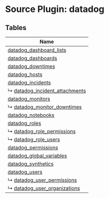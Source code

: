 # Source Plugin: datadog
## Tables
| Name          |
| ------------- |
| [datadog_dashboard_lists](datadog_dashboard_lists.md) |
| [datadog_dashboards](datadog_dashboards.md) |
| [datadog_downtimes](datadog_downtimes.md) |
| [datadog_hosts](datadog_hosts.md) |
| [datadog_incidents](datadog_incidents.md) |
| ↳ [datadog_incident_attachments](datadog_incident_attachments.md) |
| [datadog_monitors](datadog_monitors.md) |
| ↳ [datadog_monitor_downtimes](datadog_monitor_downtimes.md) |
| [datadog_notebooks](datadog_notebooks.md) |
| [datadog_roles](datadog_roles.md) |
| ↳ [datadog_role_permissions](datadog_role_permissions.md) |
| ↳ [datadog_role_users](datadog_role_users.md) |
| [datadog_permissions](datadog_permissions.md) |
| [datadog_global_variables](datadog_global_variables.md) |
| [datadog_synthetics](datadog_synthetics.md) |
| [datadog_users](datadog_users.md) |
| ↳ [datadog_user_permissions](datadog_user_permissions.md) |
| ↳ [datadog_user_organizations](datadog_user_organizations.md) |